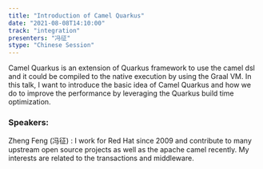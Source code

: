 ```yaml
---
title: "Introduction of Camel Quarkus"
date: "2021-08-08T14:10:00" 
track: "integration"
presenters: "冯征"
stype: "Chinese Session"
---
```

Camel Quarkus is an extension of Quarkus framework to use the camel dsl and it could be compiled to the native execution by using the Graal VM. In this talk, I want to introduce the basic idea of Camel Quarkus and how we do to improve the performance by leveraging the Quarkus build time optimization.
 ### Speakers: 
 Zheng Feng (冯征) : I work for Red Hat since 2009 and contribute to many upstream open source projects as well as the apache camel recently. My interests are related to the transactions and middleware.